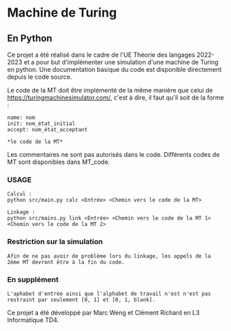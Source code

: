 # Machine de Turing
## En Python

Ce projet a été réalisé dans le cadre de l'UE Théorie des langages 2022-2023 et a pour but d'implémenter une simulation d'une machine de Turing en python.
Une documentation basique du code est disponible directement depuis le code source.

Le code de la MT doit être implémenté de la même manière que celui de https://turingmachinesimulator.com/, c'est à dire, il faut qu'il soit de la forme :

    name: nom
    init: nom_état_initial
    accept: nom_état_acceptant

    *le code de la MT*

Les commentaires ne sont pas autorisés dans le code.
Différents codes de MT sont disponibles dans MT_code.

### USAGE

    Calcul :
    python src/main.py calc <Entrée> <Chemin vers le code de la MT> 

    Linkage :
    python src/mains.py link <Entrée> <Chemin vers le code de la MT 1> <Chemin vers le code de la MT 2>

### Restriction sur la simulation

    Afin de ne pas avoir de problème lors du linkage, les appels de la 2ème MT devront être à la fin du code.

### En supplément

    L'aphabet d'entrée ainsi que l'alphabet de travail n'est n'est pas restraint par seulement [0, 1] et [0, 1, blank].

Ce projet a été développé par Marc Weng et Clément Richard en L3 Informatique TD4.